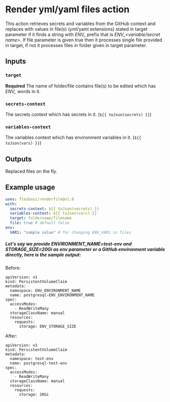 # Render yml/yaml files action

This action retrieves secrets and variables from the GitHub context and replaces with values in file(s) (yml/yaml extensions) stated in target parameter if it finds a string with *ENV_* prefix that is *ENV_<variable/secret name>*. If file parameter is given true then it processes single file provided in target, if not it processes files in folder given in target parameter. 

## Inputs

### `target`

**Required** The name of folder/file contains file(s) to be edited which has *ENV_* words in it.

### `secrets-context`

The secrets context which has secrets in it. (`${{ toJson(secrets) }}`)

### `variables-context`

The variables context which has environment variables in it. (`${{ toJson(vars) }}`)

## Outputs

Replaced files on the fly.

## Example usage

```yaml
uses: ftasbasi/renderfile@v1.8
with:
  secrets-context: ${{ toJson(secrets) }}
  variables-context: ${{ toJson(vars) }}
  target: foldername/filename
  file: true # default false
env:
  VAR1: "sample value" # for changing ENV_VAR1 in files
```

##### Let's say we provide ENVIRONMENT_NAME=test-env and STORAGE_SIZE=20Gi as env parameter or a GitHub environment variable directly, here is the sample output:

Before:
```
apiVersion: v1
kind: PersistentVolumeClaim
metadata:
  namespace: ENV_ENVIRONMENT_NAME
  name: postgresql-ENV_ENVIRONMENT_NAME
spec:
  accessModes:
    - ReadWriteMany
  storageClassName: manual
  resources:
    requests:
      storage: ENV_STORAGE_SIZE
```

After:
```
apiVersion: v1
kind: PersistentVolumeClaim
metadata:
  namespace: test-env
  name: postgresql-test-env
spec:
  accessModes:
    - ReadWriteMany
  storageClassName: manual
  resources:
    requests:
      storage: 20Gi
```